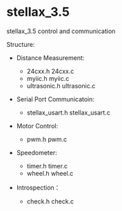 # stellax_3.5
stellax_3.5 control and communication

Structure:
- Distance Measurement:
	- 24cxx.h					    24cxx.c
	- myiic.h					    myiic.c
	- ultrasonic.h  	    ultrasonic.c

- Serial Port Communicatoin:
	- stellax_usart.h			stellax_usart.c
	
- Motor Control:
	- pwm.h pwm.c

- Speedometer:
	- timer.h timer.c 
	- wheel.h wheel.c

- Introspection：
	- check.h check.c
